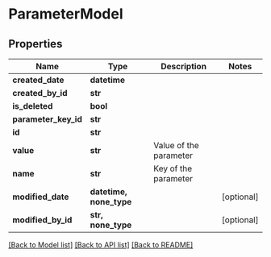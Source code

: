 # ParameterModel


## Properties
Name | Type | Description | Notes
------------ | ------------- | ------------- | -------------
**created_date** | **datetime** |  | 
**created_by_id** | **str** |  | 
**is_deleted** | **bool** |  | 
**parameter_key_id** | **str** |  | 
**id** | **str** |  | 
**value** | **str** | Value of the parameter | 
**name** | **str** | Key of the parameter | 
**modified_date** | **datetime, none_type** |  | [optional] 
**modified_by_id** | **str, none_type** |  | [optional] 

[[Back to Model list]](../README.md#documentation-for-models) [[Back to API list]](../README.md#documentation-for-api-endpoints) [[Back to README]](../README.md)


